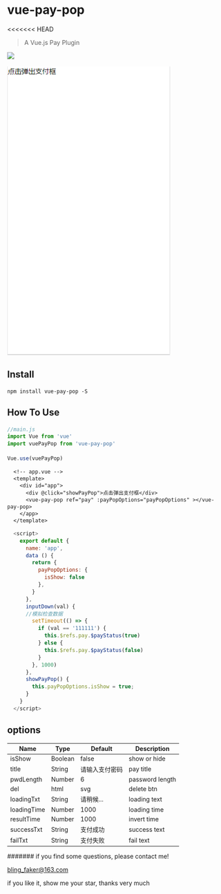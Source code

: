 # vue-pay-pop
<<<<<<< HEAD

> A Vue.js Pay Plugin

<a href="https://www.npmjs.org/package/vue-pay-pop">
  <img src="https://img.shields.io/npm/v/vue-pay-pop.svg">
</a>

![image](https://github.com/Blubiubiu/vue-pay-pop/blob/master/gif/demo.gif)


## Install
```shell
npm install vue-pay-pop -S
```

## How To Use

``` javascript
//main.js
import Vue from 'vue'
import vuePayPop from 'vue-pay-pop'

Vue.use(vuePayPop)
```

``` vue
  <!-- app.vue -->
  <template>
    <div id="app">
      <div @click="showPayPop">点击弹出支付框</div>
      <vue-pay-pop ref="pay" :payPopOptions="payPopOptions" ></vue-pay-pop>
    </app>
  </template>
```
``` javascript
  <script>
    export default {
      name: 'app',
      data () {
        return {
          payPopOptions: {
            isShow: false
          },
        }
      },
      inputDown(val) {
      //模拟检查数据
        setTimeout(() => {
          if (val == '111111') {
            this.$refs.pay.$payStatus(true)
          } else {
            this.$refs.pay.$payStatus(false)
          }
        }, 1000)
      },
      showPayPop() {
        this.payPopOptions.isShow = true;
      }
    }
  </script>
```

## options

| Name | Type | Default | Description |
| ---- | ---- | ------- | ----------- |
| isShow | Boolean | false | show or hide |
| title | String | 请输入支付密码 | pay title |
| pwdLength | Number | 6 | password length |
| del | html | svg | delete btn |
| loadingTxt | String | 请稍候... | loading text |
| loadingTime | Number | 1000 | loading time |
| resultTime | Number | 1000 | invert time |
| successTxt | String | 支付成功 | success text |
| failTxt | String | 支付失败 | fail text |


#######
if you find some questions, please contact me!

bling_faker@163.com

if you like it, show me your star, thanks very much


